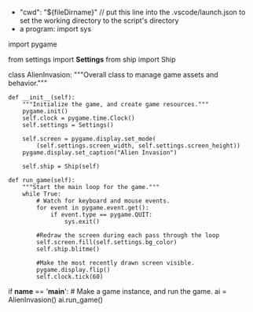 + "cwd": "${fileDirname}"  // put this line into the .vscode/launch.json to set the working directory to the script's directory
+ a program:
import sys

import pygame

from settings import **Settings**
from ship import Ship

class AlienInvasion:
    """Overall class to manage game assets and behavior."""

    def __init__(self):
        """Initialize the game, and create game resources."""
        pygame.init()
        self.clock = pygame.time.Clock()
        self.settings = Settings()

        self.screen = pygame.display.set_mode(
            (self.settings.screen_width, self.settings.screen_height))
        pygame.display.set_caption("Alien Invasion")

        self.ship = Ship(self)

    def run_game(self):
        """Start the main loop for the game."""
        while True:
            # Watch for keyboard and mouse events.
            for event in pygame.event.get():
                if event.type == pygame.QUIT:
                    sys.exit()
            
            #Redraw the screen during each pass through the loop
            self.screen.fill(self.settings.bg_color)
            self.ship.blitme()

            #Make the most recently drawn screen visible.
            pygame.display.flip()
            self.clock.tick(60)

if __name__ == '__main__':
    # Make a game instance, and run the game.
    ai = AlienInvasion()
    ai.run_game()